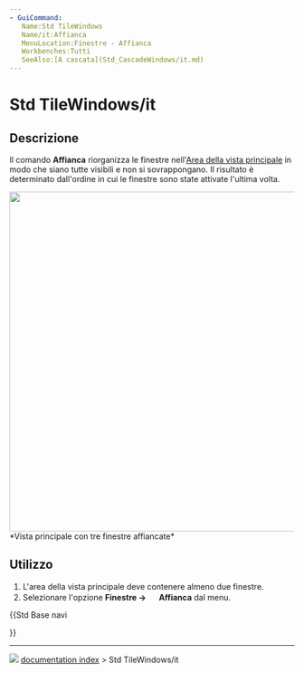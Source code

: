 ```yaml
---
- GuiCommand:
   Name:Std TileWindows
   Name/it:Affianca
   MenuLocation:Finestre - Affianca
   Workbenches:Tutti
   SeeAlso:[A cascata](Std_CascadeWindows/it.md)
---
```


# Std TileWindows/it



## Descrizione

Il comando **Affianca** riorganizza le finestre nell\'[Area della vista principale](Main_view_area/it.md) in modo che siano tutte visibili e non si sovrappongano. Il risultato è determinato dall\'ordine in cui le finestre sono state attivate l\'ultima volta.

<img alt="" src=images/Std_TileWindows_example.png  style="width:600px;"> 
*Vista principale con tre finestre affiancate*



## Utilizzo

1.  L\'area della vista principale deve contenere almeno due finestre.
2.  Selezionare l\'opzione **Finestre → <img src="images/Std_TileWindows.svg" width=16px> Affianca** dal menu.





{{Std Base navi

}}



---
![](images/Button_right.svg) [documentation index](../README.md) > Std TileWindows/it
